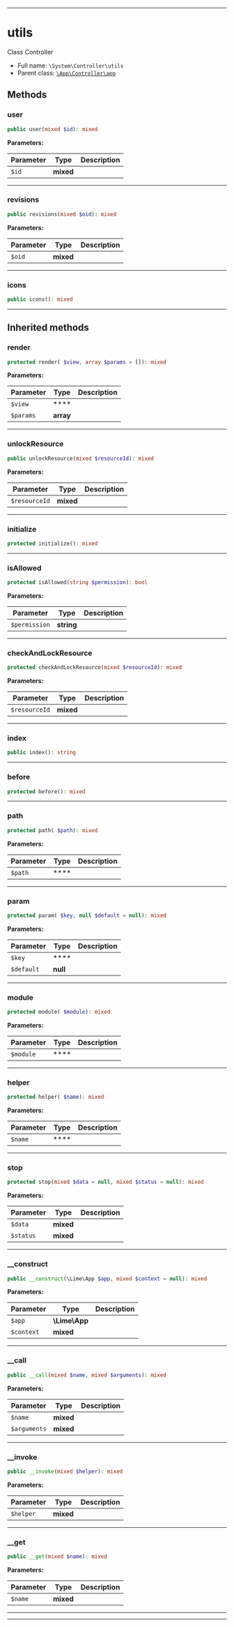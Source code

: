 ***

# utils

Class Controller



* Full name: `\System\Controller\utils`
* Parent class: [`\App\Controller\app`](../../App/Controller/app.md)




## Methods


### user



```php
public user(mixed $id): mixed
```








**Parameters:**

| Parameter | Type | Description |
|-----------|------|-------------|
| `$id` | **mixed** |  |




***

### revisions



```php
public revisions(mixed $oid): mixed
```








**Parameters:**

| Parameter | Type | Description |
|-----------|------|-------------|
| `$oid` | **mixed** |  |




***

### icons



```php
public icons(): mixed
```











***


## Inherited methods


### render



```php
protected render( $view, array $params = []): mixed
```








**Parameters:**

| Parameter | Type | Description |
|-----------|------|-------------|
| `$view` | **** |  |
| `$params` | **array** |  |




***

### unlockResource



```php
public unlockResource(mixed $resourceId): mixed
```








**Parameters:**

| Parameter | Type | Description |
|-----------|------|-------------|
| `$resourceId` | **mixed** |  |




***

### initialize



```php
protected initialize(): mixed
```











***

### isAllowed



```php
protected isAllowed(string $permission): bool
```








**Parameters:**

| Parameter | Type | Description |
|-----------|------|-------------|
| `$permission` | **string** |  |




***

### checkAndLockResource



```php
protected checkAndLockResource(mixed $resourceId): mixed
```








**Parameters:**

| Parameter | Type | Description |
|-----------|------|-------------|
| `$resourceId` | **mixed** |  |




***

### index



```php
public index(): string
```











***

### before



```php
protected before(): mixed
```











***

### path



```php
protected path( $path): mixed
```








**Parameters:**

| Parameter | Type | Description |
|-----------|------|-------------|
| `$path` | **** |  |




***

### param



```php
protected param( $key, null $default = null): mixed
```








**Parameters:**

| Parameter | Type | Description |
|-----------|------|-------------|
| `$key` | **** |  |
| `$default` | **null** |  |




***

### module



```php
protected module( $module): mixed
```








**Parameters:**

| Parameter | Type | Description |
|-----------|------|-------------|
| `$module` | **** |  |




***

### helper



```php
protected helper( $name): mixed
```








**Parameters:**

| Parameter | Type | Description |
|-----------|------|-------------|
| `$name` | **** |  |




***

### stop



```php
protected stop(mixed $data = null, mixed $status = null): mixed
```








**Parameters:**

| Parameter | Type | Description |
|-----------|------|-------------|
| `$data` | **mixed** |  |
| `$status` | **mixed** |  |




***

### __construct



```php
public __construct(\Lime\App $app, mixed $context = null): mixed
```








**Parameters:**

| Parameter | Type | Description |
|-----------|------|-------------|
| `$app` | **\Lime\App** |  |
| `$context` | **mixed** |  |




***

### __call



```php
public __call(mixed $name, mixed $arguments): mixed
```








**Parameters:**

| Parameter | Type | Description |
|-----------|------|-------------|
| `$name` | **mixed** |  |
| `$arguments` | **mixed** |  |




***

### __invoke



```php
public __invoke(mixed $helper): mixed
```








**Parameters:**

| Parameter | Type | Description |
|-----------|------|-------------|
| `$helper` | **mixed** |  |




***

### __get



```php
public __get(mixed $name): mixed
```








**Parameters:**

| Parameter | Type | Description |
|-----------|------|-------------|
| `$name` | **mixed** |  |




***


***

